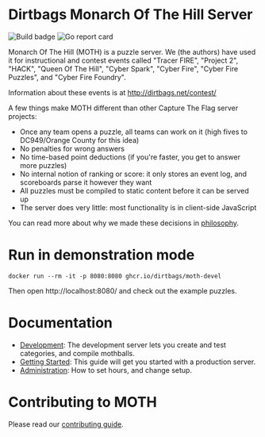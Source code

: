 Dirtbags Monarch Of The Hill Server
=====================

![Build badge](https://github.com/dirtbags/moth/workflows/Build/Test/Push/badge.svg)
![Go report card](https://goreportcard.com/badge/github.com/dirtbags/moth)

Monarch Of The Hill (MOTH) is a puzzle server.
We (the authors) have used it for instructional and contest events called
"Tracer FIRE",
"Project 2",
"HACK",
"Queen Of The Hill",
"Cyber Spark",
"Cyber Fire",
"Cyber Fire Puzzles",
and "Cyber Fire Foundry".

Information about these events is at
http://dirtbags.net/contest/

A few things make MOTH different than other Capture The Flag server projects:

* Once any team opens a puzzle, all teams can work on it (high fives to DC949/Orange County for this idea)
* No penalties for wrong answers
* No time-based point deductions (if you're faster, you get to answer more puzzles)
* No internal notion of ranking or score: it only stores an event log, and scoreboards parse it however they want
* All puzzles must be compiled to static content before it can be served up
* The server does very little: most functionality is in client-side JavaScript

You can read more about why we made these decisions in [philosophy](docs/philosophy.md).


Run in demonstration mode
===========

    docker run --rm -it -p 8080:8080 ghcr.io/dirtbags/moth-devel

Then open http://localhost:8080/ and check out the example puzzles.


Documentation
==========

* [Development](docs/development.md): The development server lets you create and test categories, and compile mothballs.
* [Getting Started](docs/getting-started.md): This guide will get you started with a production server.
* [Administration](docs/administration.md): How to set hours, and change setup.



Contributing to MOTH
==================

Please read our [contributing guide](docs/CONTRIBUTING.md).
